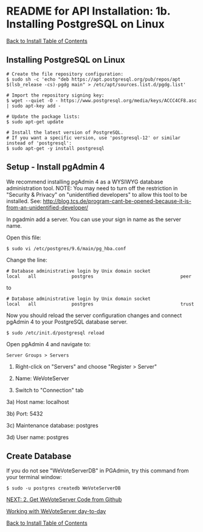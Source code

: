 # README for API Installation: 1b. Installing PostgreSQL on Linux

[Back to Install Table of Contents](README_API_INSTALL.md)

## Installing PostgreSQL on Linux

	# Create the file repository configuration:
	$ sudo sh -c 'echo "deb https://apt.postgresql.org/pub/repos/apt $(lsb_release -cs)-pgdg main" > /etc/apt/sources.list.d/pgdg.list'

	# Import the repository signing key:
	$ wget --quiet -O - https://www.postgresql.org/media/keys/ACCC4CF8.asc | sudo apt-key add -

	# Update the package lists:
	$ sudo apt-get update

	# Install the latest version of PostgreSQL.
	# If you want a specific version, use 'postgresql-12' or similar instead of 'postgresql':
	$ sudo apt-get -y install postgresql

## Setup - Install pgAdmin 4

We recommend installing pgAdmin 4 as a WYSIWYG database administration tool.
NOTE: You may need to turn off the restriction in "Security & Privacy" on "unidentified developers"
to allow this tool to be installed.
See: http://blog.tcs.de/program-cant-be-opened-because-it-is-from-an-unidentified-developer/

In pgadmin add a server. You can use your sign in name as the server name.

Open this file:

    $ sudo vi /etc/postgres/9.6/main/pg_hba.conf

Change the line:

    # Database administrative login by Unix domain socket
    local   all             postgres                                peer
to

    # Database administrative login by Unix domain socket
    local   all             postgres                                trust
    
Now you should reload the server configuration changes and connect pgAdmin 4 to your PostgreSQL database server.

    $ sudo /etc/init.d/postgresql reload

Open pgAdmin 4 and navigate to:

    Server Groups > Servers

1) Right-click on "Servers" and choose "Register > Server"

2) Name: WeVoteServer

3) Switch to "Connection" tab

3a) Host name: localhost

3b) Port: 5432

3c) Maintenance database: postgres

3d) User name: postgres


## Create Database

If you do not see "WeVoteServerDB" in PGAdmin, try this command from your terminal window:

    $ sudo -u postgres createdb WeVoteServerDB



[NEXT: 2. Get WeVoteServer Code from Github](README_API_INSTALL_CODE_FROM_GITHUB.md)

[Working with WeVoteServer day-to-day](README_WORKING_WITH_WE_VOTE_SERVER.md)

[Back to Install Table of Contents](README_API_INSTALL.md)
